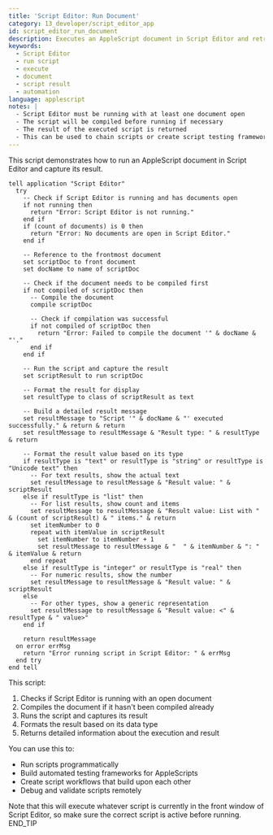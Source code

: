 ```yaml
---
title: 'Script Editor: Run Document'
category: 13_developer/script_editor_app
id: script_editor_run_document
description: Executes an AppleScript document in Script Editor and retrieves its result.
keywords:
  - Script Editor
  - run script
  - execute
  - document
  - script result
  - automation
language: applescript
notes: |
  - Script Editor must be running with at least one document open
  - The script will be compiled before running if necessary
  - The result of the executed script is returned
  - This can be used to chain scripts or create script testing frameworks
---
```


This script demonstrates how to run an AppleScript document in Script Editor and capture its result.

```applescript
tell application "Script Editor"
  try
    -- Check if Script Editor is running and has documents open
    if not running then
      return "Error: Script Editor is not running."
    end if
    if (count of documents) is 0 then
      return "Error: No documents are open in Script Editor."
    end if
    
    -- Reference to the frontmost document
    set scriptDoc to front document
    set docName to name of scriptDoc
    
    -- Check if the document needs to be compiled first
    if not compiled of scriptDoc then
      -- Compile the document
      compile scriptDoc
      
      -- Check if compilation was successful
      if not compiled of scriptDoc then
        return "Error: Failed to compile the document '" & docName & "'."
      end if
    end if
    
    -- Run the script and capture the result
    set scriptResult to run scriptDoc
    
    -- Format the result for display
    set resultType to class of scriptResult as text
    
    -- Build a detailed result message
    set resultMessage to "Script '" & docName & "' executed successfully." & return & return
    set resultMessage to resultMessage & "Result type: " & resultType & return
    
    -- Format the result value based on its type
    if resultType is "text" or resultType is "string" or resultType is "Unicode text" then
      -- For text results, show the actual text
      set resultMessage to resultMessage & "Result value: " & scriptResult
    else if resultType is "list" then
      -- For list results, show count and items
      set resultMessage to resultMessage & "Result value: List with " & (count of scriptResult) & " items." & return
      set itemNumber to 0
      repeat with itemValue in scriptResult
        set itemNumber to itemNumber + 1
        set resultMessage to resultMessage & "  " & itemNumber & ": " & itemValue & return
      end repeat
    else if resultType is "integer" or resultType is "real" then
      -- For numeric results, show the number
      set resultMessage to resultMessage & "Result value: " & scriptResult
    else
      -- For other types, show a generic representation
      set resultMessage to resultMessage & "Result value: <" & resultType & " value>"
    end if
    
    return resultMessage
  on error errMsg
    return "Error running script in Script Editor: " & errMsg
  end try
end tell
```

This script:
1. Checks if Script Editor is running with an open document
2. Compiles the document if it hasn't been compiled already
3. Runs the script and captures its result
4. Formats the result based on its data type
5. Returns detailed information about the execution and result

You can use this to:
- Run scripts programmatically
- Build automated testing frameworks for AppleScripts
- Create script workflows that build upon each other
- Debug and validate scripts remotely

Note that this will execute whatever script is currently in the front window of Script Editor, so make sure the correct script is active before running.
END_TIP
